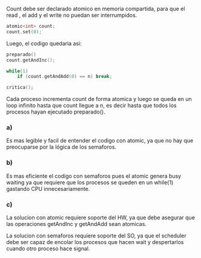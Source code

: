 Count debe ser declarado atomico en memoria compartida, para que el read , el add y el write no puedan ser interrumpidos.
```c
atomic<int> count;
count.set(0);
```

Luego, el codigo quedaria asi:
```c
preparado()
count.getAndInc();

while(1)
    if (count.getAndAdd(0) == n) break;

critica();
```
Cada proceso incrementa count de forma atomica y luego se queda en un loop infinito hasta que count llegue a n, es decir hasta que todos los procesos hayan ejecutado preparado().

### a)
Es mas legible y facil de entender el codigo con atomic, ya que no hay que preocuparse por la lógica de los semaforos.

### b)

Es mas eficiente el codigo con semaforos pues el atomic genera busy waiting ya que requiere que los procesos se queden en un while(1) gastando CPU innecesariamente.

### c)

La solucion con atomic requiere soporte del HW, ya que debe asegurar que las operaciones getAndInc y getAndAdd sean atomicas.

La solucion con semaforos requiere soporte del SO, ya que el scheduler debe ser capaz de encolar los procesos que hacen wait y despertarlos cuando otro proceso hace signal.